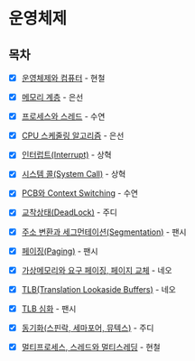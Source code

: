 # 운영체제

## 목차

* [x] [운영체제와 컴퓨터](https://github.com/Fancy96/2023-CS-Study/blob/main/OS/os_os_and_computer.md) - 현철

* [x] [메모리 계층](https://github.com/Fancy96/2023-CS-Study/blob/main/OS/os_memory_hierarchy.md) - 은선

* [x] [프로세스와 스레드](https://github.com/Fancy96/2023-CS-Study/blob/main/OS/os_process_thread.md) - 수연

* [x] [CPU 스케줄링 알고리즘](https://github.com/Fancy96/2023-CS-Study/blob/main/OS/os_cpu_scheduling_and_algorithm.md) - 은선

* [x] [인터럽트(Interrupt)](https://github.com/Fancy96/2023-CS-Study/blob/main/OS/os_interrupt.md) - 상혁

* [x] [시스템 콜(System Call)](https://github.com/Fancy96/2023-CS-Study/blob/main/OS/os_system_call.md) - 상혁

* [x] [PCB와 Context Switching](https://github.com/Fancy96/2023-CS-Study/blob/main/OS/os_pcb_and_context_switching.md) - 수연

* [x] [교착상태(DeadLock)](https://github.com/Fancy96/2023-CS-Study/blob/main/OS/os_deadLock.md) - 주디

* [x] [주소 변환과 세그먼테이션(Segmentation)](https://github.com/Fancy96/2023-CS-Study/blob/main/OS/os_segmentation.md) - 팬시

* [x] [페이징(Paging)](https://github.com/Fancy96/2023-CS-Study/blob/main/OS/os_paging.md) - 팬시

* [x] [가상메모리와 요구 페이징, 페이지 교체](https://github.com/Fancy96/2023-CS-Study/blob/main/OS/os_virtual_memory_and_demand_paging.md) - 네오

* [x] [TLB(Translation Lookaside Buffers)](https://github.com/Fancy96/2023-CS-Study/blob/main/OS/os_tlb.md) - 네오

* [x] [TLB 심화](https://github.com/Fancy96/2023-CS-Study/blob/main/OS/os_tlb_advanced.md) - 팬시

* [x] [동기화(스핀락, 세마포어, 뮤텍스)](https://github.com/Fancy96/2023-CS-Study/blob/main/OS/os_process_synchronization.md) - 주디

* [x] [멀티프로세스, 스레드와 멀티스레딩](https://github.com/Fancy96/2023-CS-Study/blob/main/OS/os_multi_procsss_thread_multi_thread.md) - 현철
